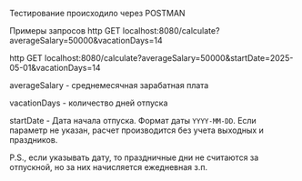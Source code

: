 Тестирование происходило через POSTMAN

Примеры запросов
http
GET localhost:8080/calculate?averageSalary=50000&vacationDays=14


http
GET localhost:8080/calculate?averageSalary=50000&startDate=2025-05-01&vacationDays=14

averageSalary - среднемесячная зарабатная плата

vacationDays - количество дней отпуска

startDate - Дата начала отпуска. Формат даты `YYYY-MM-DD`.
Если параметр не указан, расчет производится без учета выходных и праздников.

P.S., если указывать дату, то праздничные дни не считаются за отпускной, но за них начисляется ежедневная з.п.
